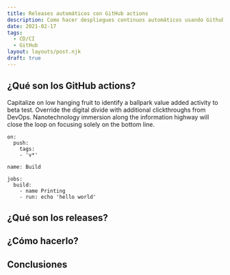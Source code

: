 ```yaml
---
title: Releases automáticos con GitHub actions
description: Como hacer despliegues continuos automáticos usando Github actions
date: 2021-02-17
tags:
  - CD/CI
  - GitHub
layout: layouts/post.njk
draft: true
---
```


## ¿Qué son los GitHub actions?

Capitalize on low hanging fruit to identify a ballpark value added activity to beta test. Override the digital divide with additional clickthroughs from DevOps. Nanotechnology immersion along the information highway will close the loop on focusing solely on the bottom line.

``` yml/
on:
  push:
    tags:
    - 'v*'

name: Build

jobs:
  build:
    - name Printing
	- run: echo 'hello world'
```

## ¿Qué son los releases?


## ¿Cómo hacerlo?

## Conclusiones

